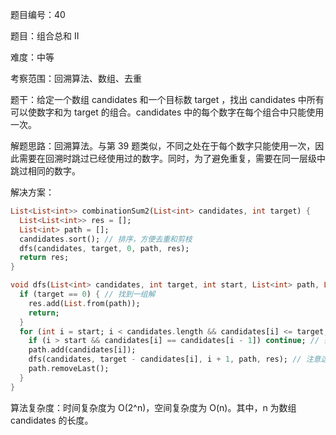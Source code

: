 题目编号：40

题目：组合总和 II

难度：中等

考察范围：回溯算法、数组、去重

题干：给定一个数组 candidates 和一个目标数 target ，找出 candidates 中所有可以使数字和为 target 的组合。candidates 中的每个数字在每个组合中只能使用一次。

解题思路：回溯算法。与第 39 题类似，不同之处在于每个数字只能使用一次，因此需要在回溯时跳过已经使用过的数字。同时，为了避免重复，需要在同一层级中跳过相同的数字。

解决方案：

```dart
List<List<int>> combinationSum2(List<int> candidates, int target) {
  List<List<int>> res = [];
  List<int> path = [];
  candidates.sort(); // 排序，方便去重和剪枝
  dfs(candidates, target, 0, path, res);
  return res;
}

void dfs(List<int> candidates, int target, int start, List<int> path, List<List<int>> res) {
  if (target == 0) { // 找到一组解
    res.add(List.from(path));
    return;
  }
  for (int i = start; i < candidates.length && candidates[i] <= target; i++) {
    if (i > start && candidates[i] == candidates[i - 1]) continue; // 去重
    path.add(candidates[i]);
    dfs(candidates, target - candidates[i], i + 1, path, res); // 注意这里是 i+1，表示不能重复使用同一个数字
    path.removeLast();
  }
}
```

算法复杂度：时间复杂度为 O(2^n)，空间复杂度为 O(n)。其中，n 为数组 candidates 的长度。